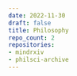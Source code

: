 ```yaml
---
date: 2022-11-30
draft: false
title: Philosophy
repo_count: 2
repositories:
- mindrxiv
- philsci-archive
---
```



